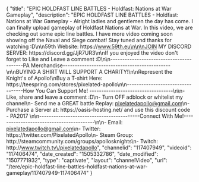 {
    "title": "EPIC HOLDFAST LINE BATTLES - Holdfast: Nations at War Gameplay",
    "description": "EPIC HOLDFAST LINE BATTLES - Holdfast: Nations at War Gameplay - Alright ladies and gentlemen the day has come. I can finally upload gameplay of Holdfast Nations at War. In this video, we are checking out some epic line battles. I have more video coming soon showing off the Naval and Siege combat! Stay tuned and thanks for watching :D\n\n59th Website: https:\/\/www.59th.eu\n\n\nJOIN MY DISCORD SERVER: https:\/\/discord.gg\/JjR7UR3\n\nIf you enjoyed the video don't forget to Like and Leave a comment :D\n\n-----------------------------------------PA Merchandise---------------------------------------------\n\nBUYING A SHIRT WILL SUPPORT A CHARITY!\n\nRepresent the Knight's of Apollo!\nBuy a T-shirt Here: https:\/\/teespring.com\/stores\/pixelated-apollo\n\n----------------------------------How You Can Support Me! -----------------------------------\n\n- Like, share and leave a comment :D\n- Turn OFF adblock or whitelist my channel\n- Send me a GREAT battle Replay: pixelatedapollo@gmail.com\n- Purchase a Server at: https:\/\/oasis-hosting.net\/ and use this discount code - PA2017 \n\n------------------------------------------Connect With Me!-----------------------------------------\n\n- Email: pixelatedapollo@gmail.com\n- Twitter: https:\/\/twitter.com\/PixelatedApollo\n- Steam Group:  http:\/\/steamcommunity.com\/groups\/apollosknights\n- Twitch: http:\/\/www.twitch.tv\/pixelatedapollo",
    "channelid": "117407949",
    "videoid": "117406474",
    "date_created": "1505332786",
    "date_modified": "1507771932",
    "type": "captivate",
    "layout": "channelVideo",
    "url": "\/tere\/epic-holdfast-line-battles-holdfast-nations-at-war-gameplay\/117407949-117406474"
}